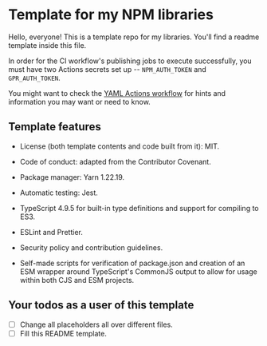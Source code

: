 # Template for my NPM libraries

Hello, everyone! This is a template repo for my libraries.
You'll find a readme template inside this file.

In order for the CI workflow's publishing jobs to execute successfully, you must have two
Actions secrets set up -- `NPM_AUTH_TOKEN` and `GPR_AUTH_TOKEN`.

You might want to check the [YAML Actions workflow](.github/workflows/ci.yml) for hints
and information you may want or need to know.

## Template features

- License (both template contents and code built from it): MIT.
- Code of conduct: adapted from the Contributor Covenant.
- Package manager: Yarn 1.22.19.
- Automatic testing: Jest.
- TypeScript 4.9.5 for built-in type definitions and support for compiling to ES3.
- ESLint and Prettier.
- Security policy and contribution guidelines.

- Self-made scripts for verification of package.json and creation of an ESM wrapper
  around TypeScript's CommonJS output to allow for usage within both CJS and ESM projects.

## Your todos as a user of this template

- [ ] Change all placeholders all over different files.
- [ ] Fill this README template.

<!-- START README TEMPLATE -->
<!-- 
* Make sure to replace ALL placeholders.
! The readme will be broken otherwise!
-->

<!-- # Library Name -->
<!-- Badges -->
<!-- Example: 
[![Build Status][workflow badge]][repo actions]
[![npm homepage][npm badge]][npm home]
[![GitHub stars][stars badge]][repo url]
[![License][license badge]][repo url]
[![Bundlephobia stats][bundlephobia badge]][bundlephobia url]

[workflow badge]: https://github.com/<author>/<repo>/actions/workflows/ci.yml/badge.svg
[npm badge]: https://img.shields.io/npm/v/@<author>/<repo>
[stars badge]: https://img.shields.io/github/stars/<author>/<repo>.svg
[license badge]: https://img.shields.io/github/license/<author>/<repo>.svg
[bundlephobia badge]: https://img.shields.io/bundlephobia/min/@<author>/<repo>

[npm home]: https://npmjs.org/package/@<author>/<repo>
[repo actions]: https://github.com/<author>/<repo>/actions
[repo url]: https://github.com/<author>/<repo>
[bundlephobia url]: https://bundlephobia.com/package/@<author>/<repo>@latest
-->

<!-- Bullet points -->
<!-- Example:
- 🚀 Lightweight and fast[^](#disclaimers)
- 👴 ES3-compliant[*](#disclaimers)
- 💻 Portable between the browser and Node.js
-->

<!-- ## What's this? -->
<!-- Description -->

<!-- Mentions, inspirations -->

<!-- ## Installation -->
<!-- Installation steps and/or commands -->
<!-- Example:
- Via NPM: `npm install @<author>/<repo>`
- Via Yarn: `yarn add @<author>/<repo>`
- Via PNPM: `pnpm install @<author>/<repo>`
-->

<!-- ## API -->
<!--
* If a class/function/variable is deprecated, you must cross it out by wrapping the 
* `<class/function/variable prototype/definition/type def>;` with tildes, like this:
* ~~`<class/function/variable prototype/definition/type def>;`~~ (deprecated [since <version>])

- `<class/function/variable prototype/definition/type def>;` ([since <version if not first version>]) ([deprecated [since <version>]]) <description>
   | Name       |     Type    | Description        | Optional? | Default                                |
   |------------|-------------|--------------------|-----------|----------------------------------------|
   |<param name>|<param type> |<param description> | <Yes/No>  | <N/A if not optional, else the default>|
- ...
-->

<!-- ## Usage -->
<!-- Usage examples (code snippets) -->
<!-- 
Usage examples go here
* This is a very important step.
```typescript
```
-->
<!-- ## Contribute -->

<!-- Contribution hints and basic instructions -->
<!-- Example:
Wanna contribute? [File an issue](issues) or [pull request](pulls)! 
Look at [the contribution instructions](CONTRIBUTING.md) and make sure you follow the [contribution Code of Conduct](CODE_OF_CONDUCT.md).
-->

<!-- ## Disclaimers -->
<!-- Any disclaimers you may need. -->
<!--
**Hasn't been tested in an actual ES3 environment. Feel free to open an issue or pull request if you find any non-ES3 thing. See "Contribute" for instructions on how to do so.*

*^The source code is just a few kilobytes in size.*
-->